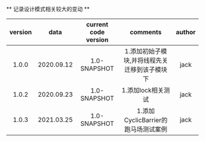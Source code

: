** 记录设计模式相关较大的变动 **

| version |    data    |  current code version  | comments | author |
| :-----: |  :-------: |  :------------------:  | :------: | :----: |
|  1.0.0  | 2020.09.12 |       1.0-SNAPSHOT     | 1.添加初始子模块,并将线程先关迁移到该子模块下 | jack |
|  1.0.2  | 2020.09.23 |       1.0-SNAPSHOT     | 1.添加lock相关测试 | jack |
|  1.0.3  | 2021.03.25 |       1.0-SNAPSHOT     | 1.添加CyclicBarrier的跑马场测试案例 | jack |